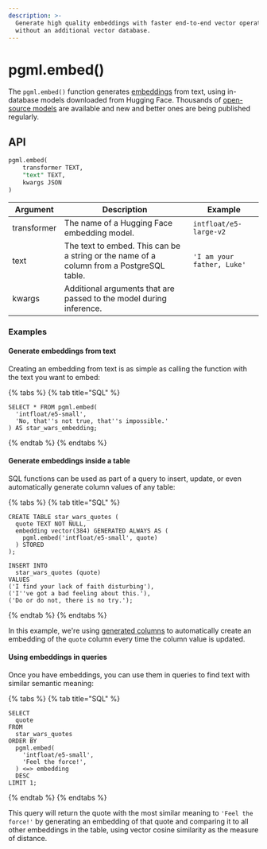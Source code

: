```yaml
---
description: >-
  Generate high quality embeddings with faster end-to-end vector operations
  without an additional vector database.
---
```


# pgml.embed()

The `pgml.embed()` function generates [embeddings](/docs/use-cases/embeddings/) from text, using in-database models downloaded from Hugging Face. Thousands of [open-source models](https://huggingface.co/models?library=sentence-transformers) are available and new and better ones are being published regularly.

## API

```sql
pgml.embed(
    transformer TEXT,
    "text" TEXT,
    kwargs JSON
)
```

| Argument | Description | Example |
|----------|-------------|---------|
| transformer | The name of a Hugging Face embedding model. | `intfloat/e5-large-v2` |
| text | The text to embed. This can be a string or the name of a column from a PostgreSQL table. | `'I am your father, Luke'` |
| kwargs | Additional arguments that are passed to the model during inference. | |

### Examples

#### Generate embeddings from text

Creating an embedding from text is as simple as calling the function with the text you want to embed:

{% tabs %}
{% tab title="SQL" %}

```postgresql
SELECT * FROM pgml.embed(
  'intfloat/e5-small',
  'No, that''s not true, that''s impossible.'
) AS star_wars_embedding;
```

{% endtab %}
{% endtabs %}

#### Generate embeddings inside a table

SQL functions can be used as part of a query to insert, update, or even automatically generate column values of any table:

{% tabs %}
{% tab title="SQL" %}

```postgresql
CREATE TABLE star_wars_quotes (
  quote TEXT NOT NULL,
  embedding vector(384) GENERATED ALWAYS AS (
    pgml.embed('intfloat/e5-small', quote)
  ) STORED
);

INSERT INTO
  star_wars_quotes (quote)
VALUES
('I find your lack of faith disturbing'),
('I''ve got a bad feeling about this.'),
('Do or do not, there is no try.');
```

{% endtab %}
{% endtabs %}

In this example, we're using [generated columns](https://www.postgresql.org/docs/current/ddl-generated-columns.html) to automatically create an embedding of the `quote` column every time the column value is updated.

#### Using embeddings in queries

Once you have embeddings, you can use them in queries to find text with similar semantic meaning:

{% tabs %}
{% tab title="SQL" %}

```postgresql
SELECT
  quote
FROM
  star_wars_quotes
ORDER BY
  pgml.embed(
    'intfloat/e5-small',
    'Feel the force!',
  ) <=> embedding
  DESC
LIMIT 1;
```

{% endtab %}
{% endtabs %}

This query will return the quote with the most similar meaning to `'Feel the force!'` by generating an embedding of that quote and comparing it to all other embeddings in the table, using vector cosine similarity as the measure of distance.

